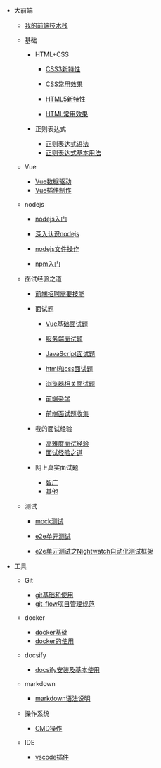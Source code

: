 * 大前端

	- [我的前端技术栈](知识笔记/大前端/前端技术栈.md)

	* 基础

		* HTML+CSS

			- [CSS3新特性](知识笔记/大前端/基础/HTML+CSS/CSS3新特性.md)
			- [CSS常用效果](知识笔记/大前端/基础/HTML+CSS/CSS常用效果.md)

			- [HTML5新特性](知识笔记/大前端/基础/HTML+CSS/HTML5新特性.md)
			- [HTML常用效果](知识笔记/大前端/基础/HTML+CSS/HTML常用效果.md)

		* 正则表达式

			- [正则表达式语法](知识笔记/大前端/基础/正则表达式/正则表达式语法.md)
			- [正则表达式基本用法](知识笔记/大前端/基础/正则表达式/正则表达式基本用法.md)

	* Vue

		- [Vue数据驱动](知识笔记/大前端/Vue/Vue数据驱动.md)
		- [Vue插件制作](知识笔记/大前端/Vue/Vue插件制作.md)

	* nodejs

		* [nodejs入门](知识笔记/大前端/nodejs/nodejs开发/nodejs入门.md)
		* [深入认识nodejs](知识笔记/大前端/nodejs/nodejs开发/深入认识nodejs.md)
		* [nodejs文件操作](知识笔记/大前端/nodejs/nodejs开发/nodejs文件操作.md)
		
		* [npm入门](知识笔记/大前端/nodejs/npm入门.md)

	* 面试经验之道

		- [前端招聘需要技能](知识笔记/大前端/面试题/前端招聘需要技能.md)

		* 面试题

			- [Vue基础面试题](知识笔记/大前端/面试题/基础面试题/Vue基础面试题.md)
			- [服务端面试题](知识笔记/大前端/面试题/基础面试题/服务端面试题.md)

			- [JavaScript面试题](知识笔记/大前端/面试题/基础面试题/JavaScript面试题.md)
			- [html和css面试题](知识笔记/大前端/面试题/基础面试题/html和css面试题.md)
			- [浏览器相关面试题](知识笔记/大前端/面试题/基础面试题/浏览器相关面试题.md)

			- [前端杂学](知识笔记/大前端/面试题/基础面试题/前端杂学.md)
			- [前端面试题收集](知识笔记/大前端/面试题/网上真实面试题/前端面试题收集.md)

		* 我的面试经验

			- [高难度面试经验](知识笔记/大前端/面试题/高难度面试经验.md)
			- [面试经验之道](知识笔记/大前端/面试题/面试经验之道.md)

		* 网上真实面试题

			- [智广](知识笔记/大前端/面试题/网上真实面试题/智广.md)
			- [其他](知识笔记/大前端/面试题/网上真实面试题/其他.md)

	* 测试

		- [mock测试](知识笔记/大前端/测试/mock/mock测试.md)

		- [e2e单元测试](知识笔记/大前端/测试/e2e单元测试/e2e单元测试.md)
		- [e2e单元测试之Nightwatch自动化测试框架](知识笔记/大前端/测试/e2e单元测试/e2e单元测试之Nightwatch自动化测试框架.md)
	
* 工具

	* Git

		- [git基础和使用](知识笔记/工具/版本控制/Git/git基础和使用.md)
		- [git-flow项目管理规范](知识笔记/工具/版本控制/Git/git-flow项目管理规范.md)

	* docker

		- [docker基础](知识笔记/工具/虚拟机/docker/docker基础.md)
		- [docker的使用](知识笔记/工具/虚拟机/docker/docker的使用.md)

	* docsify

		- [docsify安装及基本使用](开发积累/docsify/docsify安装及基本使用.md)
		
	* markdown

		- [markdown语法说明](知识笔记/工具/markdown/markdown语法说明.md)
		
	* 操作系统

		- [CMD操作](知识笔记/工具/操作系统/CMD操作.md)
		
	* IDE

		- [vscode插件](知识笔记/工具/IDE/VSCode/vscode插件.md)
